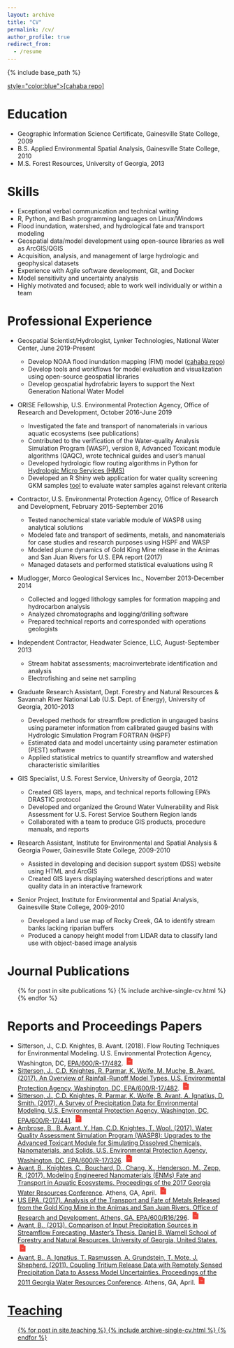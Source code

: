 ```yaml
---
layout: archive
title: "CV"
permalink: /cv/
author_profile: true
redirect_from:
  - /resume
---
```


{% include base_path %}

<a href="https://github.com/NOAA-OWP/cahaba"> 
  <span>style="color:blue">[cahaba repo]</span>
</a>

Education
======
* Geographic Information Science Certificate, Gainesville State College, 2009
* B.S. Applied Environmental Spatial Analysis, Gainesville State College, 2010
* M.S. Forest Resources, University of Georgia, 2013

Skills
======
* Exceptional verbal communication and technical writing
* R, Python, and Bash programming languages on Linux/Windows
* Flood inundation, watershed, and hydrological fate and transport modeling
* Geospatial data/model development using open-source libraries as well as ArcGIS/QGIS
* Acquisition, analysis, and management of large hydrologic and geophysical datasets
* Experience with Agile software development, Git, and Docker 
* Model sensitivity and uncertainty analysis
* Highly motivated and focused; able to work well individually or within a team

Professional Experience
======
* Geospatial Scientist/Hydrologist, Lynker Technologies, National Water Center, June 2019-Present
  * Develop NOAA flood inundation mapping (FIM) model  (<span style="color:blue">[cahaba repo](https://github.com/NOAA-OWP/cahaba)</span>)
  * Develop tools and workflows for model evaluation and visualization using open-source geospatial libraries
  * Develop geospatial hydrofabric layers to support the Next Generation National Water Model
  
* ORISE Fellowship, U.S. Environmental Protection Agency, Office of Research and Development, October 2016-June 2019
  * Investigated the fate and transport of nanomaterials in various aquatic ecosystems (see publications)
  * Contributed to the verification of the Water-quality Analysis Simulation Program (WASP), version 8, Advanced Toxicant module algorithms (QAQC), wrote technical guides and user’s manual
  * Developed hydrologic flow routing algorithms in Python for <span style="color:blue">[Hydrologic Micro Services (HMS)](https://github.com/quanted/hms)</span>
  * Developed an R Shiny web application for water quality screening GKM samples <span style="color:blue">[tool](https://github.com/quanted/wq_screen)</span> to evaluate water samples against relevant criteria 

* Contractor, U.S. Environmental Protection Agency, Office of Research and Development, February 2015-September 2016
  * Tested nanochemical state variable module of WASP8 using analytical solutions 
  * Modeled fate and transport of sediments, metals, and nanomaterials for case studies and research purposes using HSPF and WASP
  * Modeled plume dynamics of Gold King Mine release in the Animas and San Juan Rivers for U.S. EPA report (2017)
  * Managed datasets and performed statistical evaluations using R

* Mudlogger, Morco Geological Services Inc., November 2013-December 2014
  * Collected and logged lithology samples for formation mapping and hydrocarbon analysis 
  * Analyzed chromatographs and logging/drilling software
  * Prepared technical reports and corresponded with operations geologists

* Independent Contractor, Headwater Science, LLC, August-September 2013
  * Stream habitat assessments; macroinvertebrate identification and analysis
  * Electrofishing and seine net sampling
  
* Graduate Research Assistant, Dept. Forestry and Natural Resources & Savannah River National Lab (U.S. Dept. of Energy), University of Georgia, 2010-2013
  * Developed methods for streamflow prediction in ungauged basins using parameter information from calibrated gauged basins with Hydrologic Simulation Program FORTRAN (HSPF)
  * Estimated data and model uncertainty using parameter estimation (PEST) software
  * Applied statistical metrics to quantify streamflow and watershed characteristic similarities
  
* GIS Specialist, U.S. Forest Service, University of Georgia, 2012 
  * Created GIS layers, maps, and technical reports following EPA’s DRASTIC protocol 
  * Developed and organized the Ground Water Vulnerability and Risk Assessment for U.S. Forest Service Southern Region lands
  * Collaborated with a team to produce GIS products, procedure manuals, and reports
  
* Research Assistant, Institute for Environmental and Spatial Analysis & Georgia Power, Gainesville State College, 2009-2010
  * Assisted in developing and decision support system (DSS) website using HTML and ArcGIS
  * Created GIS layers displaying watershed descriptions and water quality data in an interactive framework
  
* Senior Project, Institute for Environmental and Spatial Analysis, Gainesville State College, 2009-2010
  * Developed a land use map of Rocky Creek, GA to identify stream banks lacking riparian buffers
  * Produced a canopy height model from LIDAR data to classify land use with object-based image analysis

Journal Publications
======
  <ul>{% for post in site.publications %}
    {% include archive-single-cv.html %}
  {% endfor %}</ul>

Reports and Proceedings Papers
======
* Sitterson, J., C.D. Knightes, B. Avant. (2018). Flow Routing Techniques for Environmental Modeling. U.S. Environmental Protection Agency, Washington, DC, <span style="color:blue"> [EPA/600/R-17/482](https://cfpub.epa.gov/si/si_public_record_Report.cfm?dirEntryId=342907&Lab=NERL)</span>. <a href="https://cfpub.epa.gov/si/si_public_file_download.cfm?p_download_id=537222&Lab=NERL"><img src="/images/pdf.jpg" style="width: 20px; height: 20px; margin-left: 1px;">
* Sitterson, J., C.D. Knightes, R. Parmar, K. Wolfe, M. Muche, B. Avant. (2017). An Overview of Rainfall-Runoff Model Types. U.S. Environmental Protection Agency, Washington, DC, <span style="color:blue"> [EPA/600/R-17/482](https://cfpub.epa.gov/si/si_public_record_report.cfm?dirEntryId=339328&Lab=NERL)</span>. <a href="https://cfpub.epa.gov/si/si_public_file_download.cfm?p_download_id=533906&Lab=NERL"><img src="/images/pdf.jpg" style="width: 20px; height: 20px; margin-left: 1px;">
* Sitterson, J., C.D. Knightes, R. Parmar, K. Wolfe, B. Avant, A. Ignatius, D. Smith. (2017). A Survey of Precipitation Data for Environmental Modeling. U.S. Environmental Protection Agency, Washington, DC, <span style="color:blue"> [EPA/600/R-17/441](https://cfpub.epa.gov/si/si_public_record_report.cfm?Lab=NERL&dirEntryId=339606)</span>. <a href="https://cfpub.epa.gov/si/si_public_file_download.cfm?p_download_id=534513&Lab=NERL"><img src="/images/pdf.jpg" style="width: 20px; height: 20px; margin-left: 1px;">
* Ambrose, B., B. Avant, Y. Han, C.D. Knightes, T. Wool. (2017). Water Quality Assessment Simulation Program (WASP8): Upgrades to the Advanced Toxicant Module for Simulating Dissolved Chemicals, Nanomaterials, and Solids. U.S. Environmental Protection Agency, Washington, DC, <span style="color:blue"> [EPA/600/R-17/326](https://cfpub.epa.gov/si/si_public_record_report.cfm?Lab=NERL&dirEntryId=338180)</span>. <a href="https://cfpub.epa.gov/si/si_public_file_download.cfm?p_download_id=535418&Lab=NERL"><img src="/images/pdf.jpg" style="width: 20px; height: 20px; margin-left: 1px;">
* Avant, B., Knightes, C., Bouchard, D., Chang, X., Henderson, M., Zepp, R. (2017). Modeling Engineered Nanomaterials (ENMs) Fate and Transport in Aquatic Ecosystems. <span style="color:blue"> [Proceedings of the 2017 Georgia Water Resources Conference](http://gwri.gatech.edu/GWRC2017)</span>. Athens, GA, April. <a href="http://gwri.gatech.edu/sites/default/files/files/docs/2017/avantknightesbouchardchanghendersonzeppgwrc2017.pdf"><img src="/images/pdf.jpg" style="width: 20px; height: 20px; margin-left: 1px;">
* US EPA. (2017). Analysis of the Transport and Fate of Metals Released from the Gold King Mine in the Animas and San Juan Rivers. Office of Research and Development. Athens, GA. <span style="color:blue"> [EPA/600/R16/296](https://cfpub.epa.gov/si/si_public_record_report.cfm?Lab=NERL&dirEntryID=325950)</span>. <a href="https://cfpub.epa.gov/si/si_public_file_download.cfm?p_download_id=530074&Lab=NERL"><img src="/images/pdf.jpg" style="width: 20px; height: 20px; margin-left: 1px;">
* Avant, B., (2013). Comparison of Input Precipitation Sources in Streamflow Forecasting. Master’s Thesis. Daniel B. Warnell School of Forestry and Natural Resources. University of Georgia, United States. <a href="https://getd.libs.uga.edu/pdfs/avant_brian_k_201312_ms.pdf"><img src="/images/pdf.jpg" style="width: 20px; height: 20px; margin-left: 1px;">
* Avant, B., A. Ignatius, T. Rasmussen, A. Grundstein, T. Mote, J. Shepherd. (2011). Coupling Tritium Release Data with Remotely Sensed Precipitation Data to Assess Model Uncertainties. <span style="color:blue"> [Proceedings of the 2011 Georgia Water Resources Conference](http://hdl.handle.net/1853/46461)</span>. Athens, GA, April. <a href="https://smartech.gatech.edu/bitstream/handle/1853/46461/Poster7.01121Avant.pdf?sequence=1&isAllowed=y"><img src="/images/pdf.jpg" style="width: 20px; height: 20px; margin-left: 1px;">
  
Teaching
======
  <ul>{% for post in site.teaching %}
    {% include archive-single-cv.html %}
  {% endfor %}</ul>
  

